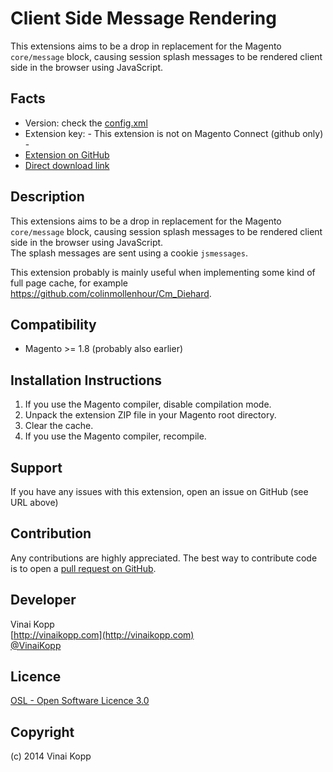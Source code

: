 Client Side Message Rendering
=============================
This extensions aims to be a drop in replacement for the Magento `core/message` block, causing session splash messages to be rendered client side in the browser using JavaScript.  

Facts
-----
- Version: check the [config.xml](https://github.com/Vinai/VinaiKopp_JsMessages/blob/master/app/code/community/VinaiKopp/JsMessages/etc/config.xml)
- Extension key: - This extension is not on Magento Connect (github only) -
- [Extension on GitHub](https://github.com/Vinai/VinaiKopp_JsMessage)
- [Direct download link](https://github.com/Vinai/VinaiKopp_JsMessage/zipball/master)

Description
-----------
This extensions aims to be a drop in replacement for the Magento `core/message` block, causing session splash messages to be rendered client side in the browser using JavaScript.  
The splash messages are sent using a cookie `jsmessages`.  

This extension probably is mainly useful when implementing some kind of full page cache, for example https://github.com/colinmollenhour/Cm_Diehard.

Compatibility
-------------
- Magento >= 1.8 (probably also earlier)

Installation Instructions
-------------------------
1. If you use the Magento compiler, disable compilation mode.
2. Unpack the extension ZIP file in your Magento root directory.
3. Clear the cache.
4. If you use the Magento compiler, recompile.

Support
-------
If you have any issues with this extension, open an issue on GitHub (see URL above)

Contribution
------------
Any contributions are highly appreciated. The best way to contribute code is to open a
[pull request on GitHub](https://help.github.com/articles/using-pull-requests).

Developer
---------
Vinai Kopp  
[http://vinaikopp.com](http://vinaikopp.com)  
[@VinaiKopp](https://twitter.com/VinaiKopp)  

Licence
-------
[OSL - Open Software Licence 3.0](http://opensource.org/licenses/osl-3.0.php)

Copyright
---------
(c) 2014 Vinai Kopp
